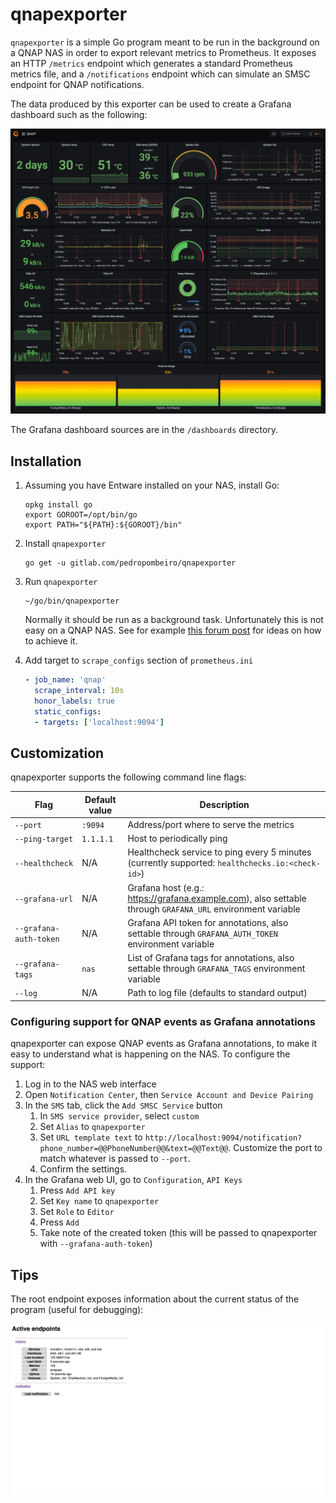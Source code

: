 # qnapexporter

`qnapexporter` is a simple Go program meant to be run in the background on a QNAP NAS in order to export
relevant metrics to Prometheus. It exposes an HTTP `/metrics` endpoint which generates a standard Prometheus metrics file, and a `/notifications` endpoint which can simulate an SMSC endpoint for QNAP notifications.

The data produced by this exporter can be used to create a Grafana dashboard such as the following:

![Grafana dashboard sample](assets/grafana.png "Grafana dashboard sample")

The Grafana dashboard sources are in the `/dashboards` directory.

## Installation

1. Assuming you have Entware installed on your NAS, install Go:

    ```shell
    opkg install go
    export GOROOT=/opt/bin/go
    export PATH="${PATH}:${GOROOT}/bin"
    ```

1. Install `qnapexporter`

    ```shell
    go get -u gitlab.com/pedropombeiro/qnapexporter
    ```

1. Run `qnapexporter`

    ```shell
    ~/go/bin/qnapexporter
    ```

    Normally it should be run as a background task. Unfortunately this is not easy on a QNAP NAS.
    See for example [this forum post](https://forum.qnap.com/viewtopic.php?t=44743#p198192) for ideas on how to achieve it.

1. Add target to `scrape_configs` section of `prometheus.ini`

    ```yaml
    - job_name: 'qnap'
      scrape_interval: 10s
      honor_labels: true
      static_configs:
      - targets: ['localhost:9094']
    ```

## Customization

qnapexporter supports the following command line flags:

| Flag                    | Default value | Description |
|-------------------------|---------------|-------------|
| `--port`                | `:9094`       | Address/port where to serve the metrics  |
| `--ping-target`         | `1.1.1.1`     | Host to periodically ping                |
| `--healthcheck`         | N/A           | Healthcheck service to ping every 5 minutes (currently supported: `healthchecks.io:<check-id>`)  |
| `--grafana-url`         | N/A           | Grafana host (e.g.: https://grafana.example.com), also settable through `GRAFANA_URL` environment variable  |
| `--grafana-auth-token`  | N/A           | Grafana API token for annotations, also settable through `GRAFANA_AUTH_TOKEN` environment variable  |
| `--grafana-tags`        | `nas`         | List of Grafana tags for annotations, also settable through `GRAFANA_TAGS` environment variable  |
| `--log`                 | N/A           | Path to log file (defaults to standard output)  |

### Configuring support for QNAP events as Grafana annotations

qnapexporter can expose QNAP events as Grafana annotations, to make it easy to understand what is happening on the NAS. To configure the support:

1. Log in to the NAS web interface
2. Open `Notification Center`, then `Service Account and Device Pairing`
3. In the `SMS` tab, click the `Add SMSC Service` button
   1. In `SMS service provider`, select `custom`
   2. Set `Alias` to `qnapexporter`
   3. Set `URL template text` to `http://localhost:9094/notification?phone_number=@@PhoneNumber@@&text=@@Text@@`. Customize the port to match whatever is passed to `--port`.
   4. Confirm the settings.
4. In the Grafana web UI, go to `Configuration`, `API Keys`
   1. Press `Add API key`
   2. Set `Key name` to `qnapexporter`
   3. Set `Role` to `Editor`
   4. Press `Add`
   5. Take note of the created token (this will be passed to qnapexporter with `--grafana-auth-token`)

## Tips

The root endpoint exposes information about the current status of the program (useful for debugging):

![Status page](assets/status.jpeg "Status page")
